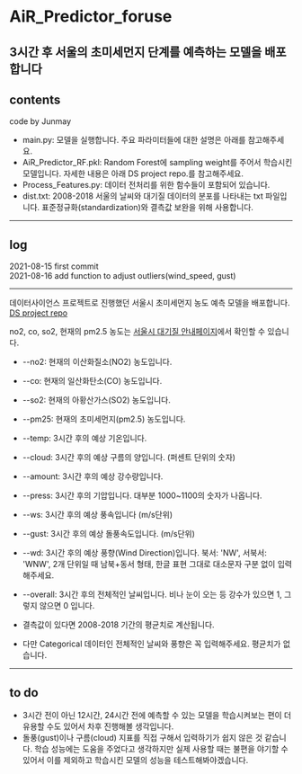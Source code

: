 # AiR_Predictor_foruse

3시간 후 서울의 초미세먼지 단계를 예측하는 모델을 배포합니다
----
## contents
code by Junmay
- main.py: 모델을 실행합니다. 주요 파라미터들에 대한 설명은 아래를 참고해주세요.
- AiR_Predictor_RF.pkl: Random Forest에 sampling weight를 주어서 학습시킨 모델입니다. 자세한 내용은 아래 DS project repo.를 참고해주세요.
- Process_Features.py: 데이터 전처리를 위한 함수들이 포함되어 있습니다.
- dist.txt: 2008-2018 서울의 날씨와 대기질 데이터의 분포를 나타내는 txt 파일입니다. 표준정규화(standardization)와 결측값 보완을 위해 사용합니다.

----
## log
2021-08-15 first commit  
2021-08-16 add function to adjust outliers(wind_speed, gust)  

  
----
데이터사이언스 프로젝트로 진행했던 서울시 초미세먼지 농도 예측 모델을 배포합니다. [DS project repo](https://github.com/jonas-jun/DS_air_quality)   

no2, co, so2, 현재의 pm2.5 농도는 [서울시 대기질 안내페이지](https://cleanair.seoul.go.kr/airquality/localAvg)에서 확인할 수 있습니다.
- --no2: 현재의 이산화질소(NO2) 농도입니다.
- --co: 현재의 일산화탄소(CO) 농도입니다.
- --so2: 현재의 아황산가스(SO2) 농도입니다.
- --pm25: 현재의 초미세먼지(pm2.5) 농도입니다.
- --temp: 3시간 후의 예상 기온입니다.
- --cloud: 3시간 후의 예상 구름의 양입니다. (퍼센트 단위의 숫자)
- --amount: 3시간 후의 예상 강수량입니다.
- --press: 3시간 후의 기압입니다. 대부분 1000~1100의 숫자가 나옵니다.
- --ws: 3시간 후의 예상 풍속입니다 (m/s단위)
- --gust: 3시간 후의 예상 돌풍속도입니다. (m/s단위)
- --wd: 3시간 후의 예상 풍향(Wind Direction)입니다. 북서: 'NW', 서북서: 'WNW', 2개 단위일 때 남북+동서 형태, 한글 표현 그대로 대소문자 구분 없이 입력해주세요.
- --overall: 3시간 후의 전체적인 날씨입니다. 비나 눈이 오는 등 강수가 있으면 1, 그렇지 않으면 0 입니다.

- 결측값이 있다면 2008-2018 기간의 평균치로 계산됩니다.
- 다만 Categorical 데이터인 전체적인 날씨와 풍향은 꼭 입력해주세요. 평균치가 없습니다.

-----
## to do
- 3시간 전이 아닌 12시간, 24시간 전에 예측할 수 있는 모델을 학습시켜보는 편이 더 유용할 수도 있어서 차후 진행해볼 생각입니다.
- 돌풍(gust)이나 구름(cloud) 지표를 직접 구해서 입력하기가 쉽지 않은 것 같습니다. 학습 성능에는 도움을 주었다고 생각하지만 실제 사용할 때는 불편을 야기할 수 있어서 이를 제외하고 학습시킨 모델의 성능을 테스트해봐야겠습니다.
